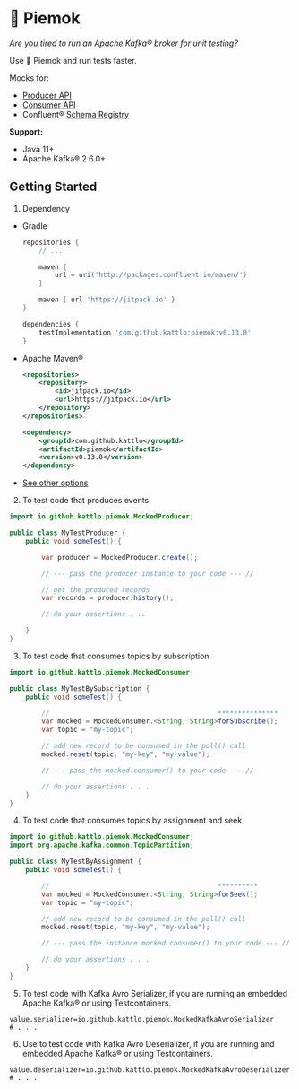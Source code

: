 # 🥧 Piemok

_Are you tired to run an Apache Kafka® broker for unit testing?_

Use 🥧 Piemok and run tests faster.

Mocks for:

- [Producer API](http://kafka.apache.org/documentation/#producerapi)
- [Consumer API](http://kafka.apache.org/documentation/#consumerapi)
- Confluent® [Schema Registry](https://docs.confluent.io/platform/current/schema-registry/index.html)

__Support:__

- Java 11+
- Apache Kafka® 2.6.0+

## Getting Started

1. Dependency

  - Gradle
    ```groovy
    repositories {
        // ...

        maven {
            url = uri('http://packages.confluent.io/maven/')
        }

        maven { url 'https://jitpack.io' }
    }

    dependencies {
	    testImplementation 'com.github.kattlo:piemok:v0.13.0'
	}

    ```

  - Apache Maven®
    ```xml
    <repositories>
		<repository>
		    <id>jitpack.io</id>
		    <url>https://jitpack.io</url>
		</repository>
	</repositories>

	<dependency>
	    <groupId>com.github.kattlo</groupId>
	    <artifactId>piemok</artifactId>
	    <version>v0.13.0</version>
	</dependency>
    ```

  - [See other options](https://jitpack.io/#kattlo/piemok)

2. To test code that produces events
```java
import io.github.kattlo.piemok.MockedProducer;

public class MyTestProducer {
    public void someTest() {

        var producer = MockedProducer.create();

        // --- pass the producer instance to your code --- //

        // get the produced records
        var records = producer.history();

        // do your assertions . ..

    }
}
```

3. To test code that consumes topics by subscription
```java
import io.github.kattlo.piemok.MockedConsumer;

public class MyTestBySubscription {
    public void someTest() {

        //                                          ***************
        var mocked = MockedConsumer.<String, String>forSubscribe();
        var topic = "my-topic";

        // add new record to be consumed in the poll() call
        mocked.reset(topic, "my-key", "my-value");

        // --- pass the mocked.consumer() to your code --- //

        // do your assertions . . .
    }
}
```

4. To test code that consumes topics by assignment and seek
```java
import io.github.kattlo.piemok.MockedConsumer;
import org.apache.kafka.common.TopicPartition;

public class MyTestByAssignment {
    public void someTest() {

        //                                          **********
        var mocked = MockedConsumer.<String, String>forSeek();
        var topic = "my-topic";

        // add new record to be consumed in the poll() call
        mocked.reset(topic, "my-key", "my-value");

        // --- pass the instance mocked.consumer() to your code --- //

        // do your assertions . . .
    }
}
```

5. To test code with Kafka Avro Serializer, if you are running an embedded
   Apache Kafka® or using Testcontainers.
```properties
value.serializer=io.github.kattlo.piemok.MockedKafkaAvroSerializer
# . . .
```

6. Use to test code with Kafka Avro Deserializer, if you are running and embedded
   Apache Kafka® or using Testcontainers.
```properties
value.deserializer=io.github.kattlo.piemok.MockedKafkaAvroDeserializer
# . . .
```
